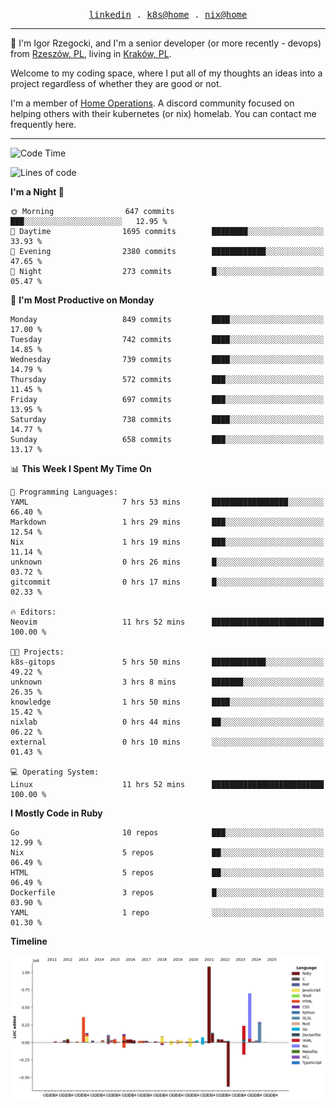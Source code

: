 <p align="center">
  <samp>
    <a href="https://www.linkedin.com/in/ajgon">linkedin</a> .
    <a href="https://github.com/deedee-ops/k8s-gitops">k8s@home</a> .
    <a href="https://github.com/deedee-ops/nixlab">nix@home</a>
  </samp>
</p>

----------------------------------------------------------------

:wave: I'm Igor Rzegocki, and I'm a senior developer (or more recently - devops) from [Rzeszów, PL](https://en.wikipedia.org/wiki/Rzesz%C3%B3w), living in [Kraków, PL](https://en.wikipedia.org/wiki/Krak%C3%B3w).

Welcome to my coding space, where I put all of my thoughts an ideas into a project regardless of whether they are good or not.

I'm a member of [Home Operations](https://discord.gg/home-operations). A discord community focused on helping others with their kubernetes (or nix) homelab. You can contact me frequently here.

----------------------------------------------------------------

<!--START_SECTION:waka-->
![Code Time](http://img.shields.io/badge/Code%20Time-314%20hrs%2030%20mins-blue)

![Lines of code](https://img.shields.io/badge/From%20Hello%20World%20I%27ve%20Written-4.1%20million%20lines%20of%20code-blue)

**I'm a Night 🦉** 

```text
🌞 Morning                647 commits         ███░░░░░░░░░░░░░░░░░░░░░░   12.95 % 
🌆 Daytime                1695 commits        ████████░░░░░░░░░░░░░░░░░   33.93 % 
🌃 Evening                2380 commits        ████████████░░░░░░░░░░░░░   47.65 % 
🌙 Night                  273 commits         █░░░░░░░░░░░░░░░░░░░░░░░░   05.47 % 
```
📅 **I'm Most Productive on Monday** 

```text
Monday                   849 commits         ████░░░░░░░░░░░░░░░░░░░░░   17.00 % 
Tuesday                  742 commits         ████░░░░░░░░░░░░░░░░░░░░░   14.85 % 
Wednesday                739 commits         ████░░░░░░░░░░░░░░░░░░░░░   14.79 % 
Thursday                 572 commits         ███░░░░░░░░░░░░░░░░░░░░░░   11.45 % 
Friday                   697 commits         ███░░░░░░░░░░░░░░░░░░░░░░   13.95 % 
Saturday                 738 commits         ████░░░░░░░░░░░░░░░░░░░░░   14.77 % 
Sunday                   658 commits         ███░░░░░░░░░░░░░░░░░░░░░░   13.17 % 
```


📊 **This Week I Spent My Time On** 

```text
💬 Programming Languages: 
YAML                     7 hrs 53 mins       █████████████████░░░░░░░░   66.40 % 
Markdown                 1 hrs 29 mins       ███░░░░░░░░░░░░░░░░░░░░░░   12.54 % 
Nix                      1 hrs 19 mins       ███░░░░░░░░░░░░░░░░░░░░░░   11.14 % 
unknown                  0 hrs 26 mins       █░░░░░░░░░░░░░░░░░░░░░░░░   03.72 % 
gitcommit                0 hrs 17 mins       █░░░░░░░░░░░░░░░░░░░░░░░░   02.33 % 

🔥 Editors: 
Neovim                   11 hrs 52 mins      █████████████████████████   100.00 % 

🐱‍💻 Projects: 
k8s-gitops               5 hrs 50 mins       ████████████░░░░░░░░░░░░░   49.22 % 
unknown                  3 hrs 8 mins        ███████░░░░░░░░░░░░░░░░░░   26.35 % 
knowledge                1 hrs 50 mins       ████░░░░░░░░░░░░░░░░░░░░░   15.42 % 
nixlab                   0 hrs 44 mins       ██░░░░░░░░░░░░░░░░░░░░░░░   06.22 % 
external                 0 hrs 10 mins       ░░░░░░░░░░░░░░░░░░░░░░░░░   01.43 % 

💻 Operating System: 
Linux                    11 hrs 52 mins      █████████████████████████   100.00 % 
```

**I Mostly Code in Ruby** 

```text
Go                       10 repos            ███░░░░░░░░░░░░░░░░░░░░░░   12.99 % 
Nix                      5 repos             ██░░░░░░░░░░░░░░░░░░░░░░░   06.49 % 
HTML                     5 repos             ██░░░░░░░░░░░░░░░░░░░░░░░   06.49 % 
Dockerfile               3 repos             █░░░░░░░░░░░░░░░░░░░░░░░░   03.90 % 
YAML                     1 repo              ░░░░░░░░░░░░░░░░░░░░░░░░░   01.30 % 
```



**Timeline**

![Lines of Code chart](https://raw.githubusercontent.com/ajgon/ajgon/master/assets/bar_graph.png)


<!--END_SECTION:waka-->
